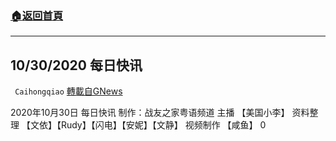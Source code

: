 ###  [:house:返回首頁](https://github.com/ourhimalayas/txt)
---

## 10/30/2020 每日快讯
` Caihongqiao` [轉載自GNews](https://gnews.org/zh-hans/506771/)

2020年10月30日 每日快讯 制作：战友之家粤语频道
主播 【美国小李】 资料整理 【文依】【Rudy】【闪电】【安妮】【文静】 视频制作 【咸鱼】
0
